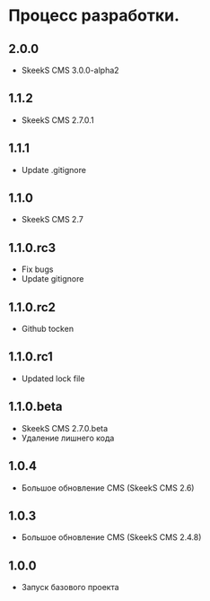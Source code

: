 Процесс разработки.
==============

2.0.0
-----------------
  * SkeekS CMS 3.0.0-alpha2

1.1.2
-----------------
  * SkeekS CMS 2.7.0.1

1.1.1
-----------------
  * Update .gitignore

1.1.0
-----------------
  * SkeekS CMS 2.7

1.1.0.rc3
-----------------
  * Fix bugs
  * Update gitignore

1.1.0.rc2
-----------------
  * Github tocken

1.1.0.rc1
-----------------
  * Updated lock file

1.1.0.beta
-----------------
  * SkeekS CMS 2.7.0.beta
  * Удаление лишнего кода

1.0.4
-----------------
  * Большое обновление CMS (SkeekS CMS 2.6)

1.0.3
-----------------
  * Большое обновление CMS (SkeekS CMS 2.4.8)

1.0.0
-----------------
  * Запуск базового проекта